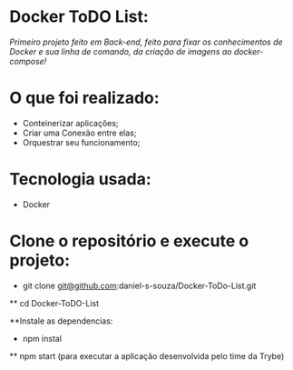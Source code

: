 # Docker ToDO List:

_Primeiro projeto feito em Back-end, feito para fixar os conhecimentos de Docker e sua linha de comando, da criação de imagens ao docker-compose!_

# O que foi realizado: 
 * Conteinerizar aplicações; 
 * Criar uma Conexão entre elas;
 * Orquestrar seu funcionamento;
 
# Tecnologia usada:
 * Docker

# Clone o repositório e execute o projeto:
 * git clone git@github.com:daniel-s-souza/Docker-ToDo-List.git
  
  ** cd Docker-ToDO-List

 **Instale as dependencias: 
  * npm instal
   
   ** npm start (para executar a aplicação desenvolvida pelo time da Trybe)
